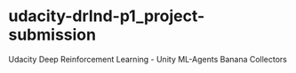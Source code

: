 # udacity-drlnd-p1_project-submission
Udacity Deep Reinforcement Learning - Unity ML-Agents Banana Collectors
